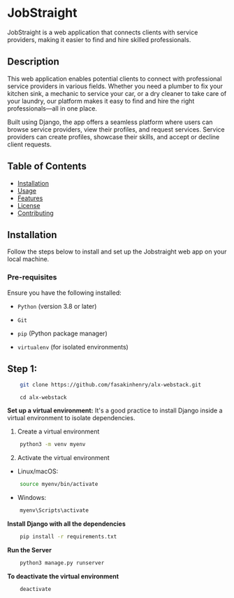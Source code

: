 # **JobStraight**
JobStraight is a web application that connects clients with service providers, making it easier to find and hire skilled professionals.

## **Description**
This web application enables potential clients to connect with professional service providers in various fields. Whether you need a plumber to fix your kitchen sink, a mechanic to service your car, or a dry cleaner to take care of your laundry, our platform makes it easy to find and hire the right professionals—all in one place.

Built using Django, the app offers a seamless platform where users can browse service providers, view their profiles, and request services. Service providers can create profiles, showcase their skills, and accept or decline client requests.

## Table of Contents
- [Installation](#installation)
- [Usage](#usage)
- [Features](#features)
- [License](#license)
- [Contributing](#contributing)

## Installation
Follow the steps below to install and set up the Jobstraight web app on your local machine.

### Pre-requisites
Ensure you have the following installed:

- ```Python``` (version 3.8 or later)

- ```Git```

- ```pip``` (Python package manager)

- ```virtualenv``` (for isolated environments)

## Step 1:
```bash
    git clone https://github.com/fasakinhenry/alx-webstack.git
```
```
    cd alx-webstack
```

**Set up a virtual environment:**
It's a good practice to install Django inside a virtual environment to isolate dependencies.
    
1.  Create a virtual environment
```bash
    python3 -m venv myenv
```
2.  Activate the virtual environment
-   Linux/macOS:
```bash
    source myenv/bin/activate
```
-   Windows:
```bash
    myenv\Scripts\activate
```

**Install Django with all the dependencies**
```bash
    pip install -r requirements.txt
```

**Run the Server**
```bash
    python3 manage.py runserver
```

**To deactivate the virtual environment**
```bash
    deactivate
```
